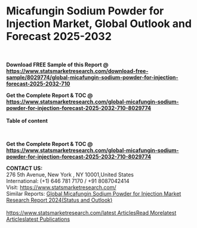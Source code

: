 <h1>Micafungin Sodium Powder for Injection Market, Global Outlook and Forecast 2025-2032</h1><br/><p><strong>Download FREE Sample of this Report @ <a href="https://www.statsmarketresearch.com/download-free-sample/8029774/global-micafungin-sodium-powder-for-injection-forecast-2025-2032-710">https://www.statsmarketresearch.com/download-free-sample/8029774/global-micafungin-sodium-powder-for-injection-forecast-2025-2032-710</a></strong></p><div><b>Get the Complete Report & TOC @ <a href="https://www.statsmarketresearch.com/global-micafungin-sodium-powder-for-injection-forecast-2025-2032-710-8029774">https://www.statsmarketresearch.com/global-micafungin-sodium-powder-for-injection-forecast-2025-2032-710-8029774</a></b></div><br><b>Table of content</b><p><br><div><b>Get the Complete Report & TOC @ <a href="https://www.statsmarketresearch.com/global-micafungin-sodium-powder-for-injection-forecast-2025-2032-710-8029774">https://www.statsmarketresearch.com/global-micafungin-sodium-powder-for-injection-forecast-2025-2032-710-8029774</a></b></div></p> <b>CONTACT US:</b><br>276 5th Avenue, New York , NY 10001,United States<br>International: (+1) 646 781 7170 / +91 8087042414<br>Visit: <a href="https://www.statsmarketresearch.com/">https://www.statsmarketresearch.com/</a><br>Similar Reports: <a href="https://www.statsmarketresearch.com/global-micafungin-sodium-powder-for-injection-forecast-2025-2032-710-8029774">Global Micafungin Sodium Powder for Injection Market Research Report 2024(Status and Outlook)</a><br/><br/><a href="https://gyeongbokgung.com">https://www.statsmarketresearch.com/</a><a href="https://hallyeomaritime.com">latest Articles</a><a href="https://jingwansa.com">Read More</a><a href=https://nguoiviet.jp/">latest Articles</a><a href="https://www.intelmarketresearch.com/">latest Publications</a>